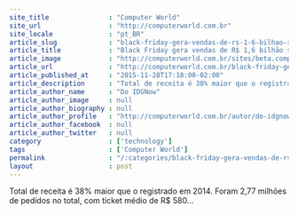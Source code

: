 ```yaml
---
site_title               : "Computer World"
site_url                 : "http://computerworld.com.br"
site_locale              : "pt_BR"
article_slug             : "black-friday-gera-vendas-de-rs-1-6-bilhao-so-no-e-commerce-segundo-e-bit"
article_title            : "Black Friday gera vendas de R$ 1,6 bilhão só no e-commerce, segundo e-Bit"
article_image            : "http://computerworld.com.br/sites/beta.computerworld.com.br/files/news_articles/e-commerce_carrinho.jpg"
article_url              : "http://computerworld.com.br/black-friday-gera-r-16-bilhao-so-no-e-commerce-segundo-e-bit"
article_published_at     : "2015-11-28T17:18:00-02:00"
article_description      : "Total de receita é 38% maior que o registrado em 2014. Foram 2,77 milhões de pedidos no total, com ticket médio de R$ 580..."
article_author_name      : "Do IDGNow"
article_author_image     : null
article_author_biography : null
article_author_profile   : "http://computerworld.com.br/autor/do-idgnow"
article_author_facebook  : null
article_author_twitter   : null
category                 : ['technology']
tags                     : ['Computer World']
permalink                : "/:categories/black-friday-gera-vendas-de-rs-1-6-bilhao-so-no-e-commerce-segundo-e-bit/"
layout                   : post
---
```


Total de receita é 38% maior que o registrado em 2014. Foram 2,77 milhões de pedidos no total, com ticket médio de R$ 580...
